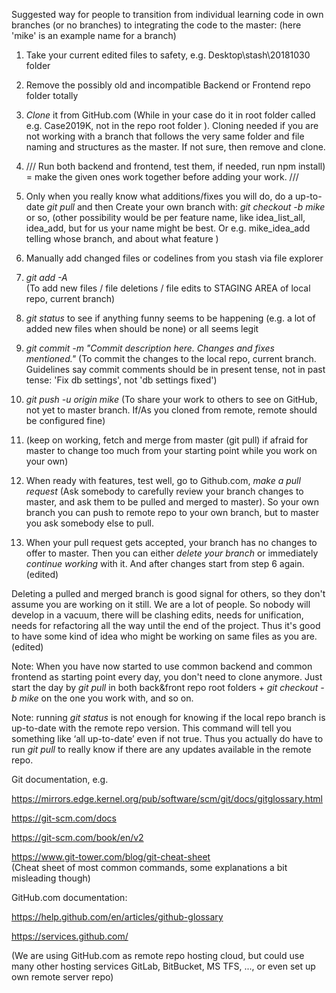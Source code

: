 Suggested way for people to transition from individual learning code in own branches (or no branches) to integrating the code to the master:     (here 'mike' is an example name for a branch)

1. Take your current edited files to safety, e.g. Desktop\stash\20181030 folder

2. Remove the possibly old and incompatible Backend or Frontend repo folder totally

3. *Clone* it from GitHub.com (While in your case do it in root folder called e.g. Case2019K, not in the repo root folder ). Cloning needed if you are not working with a branch that follows the very same folder and file naming and structures as the master. If not sure, then remove and clone.

4. /// Run both backend and frontend, test them, if needed, run npm install) = make the given ones work together before adding your work. ///

5. Only when you really know what additions/fixes you will do, do a up-to-date *git pull* and then Create your own branch with: *git checkout -b mike* or so, (other possibility would be per feature name, like idea_list_all, idea_add, but for us your name might be best. Or e.g. mike_idea_add telling whose branch, and about what feature )

6. Manually add changed files or codelines from you stash via file explorer

7. *git add -A*     
(To add new files / file deletions / file edits to STAGING AREA of local repo, current branch)

8. *git status*    to see if anything funny seems to be happening (e.g. a lot of added new files when should be none) or all seems legit

9. *git commit -m "Commit description here. Changes and fixes mentioned."*
(To commit the changes to the local repo, current branch. Guidelines say
commit comments should be in present tense, not in past tense: 'Fix db settings', not 'db settings fixed')

10. *git push -u origin mike*           (To share your work to others to see on GitHub, not yet to master branch. If/As you cloned from remote, remote should be configured fine)

11.  (keep on working, fetch and merge from master (git pull) if afraid for master to change too much from your starting point while you work on your own)

12. When ready with features, test well, go to Github.com, *make a pull request* (Ask somebody to carefully review your branch changes to master, and ask them to be pulled and merged to master). So your own branch you can push to remote repo to your own branch, but to master you ask somebody else to pull.

13. When your pull request gets accepted, your branch has no changes to offer to master. Then you can either *delete your branch* or immediately *continue working* with it. And after changes start from step 6 again. (edited) 

Deleting a pulled and merged branch is good signal for others, so they don't assume you are working on it still. We are a lot of people. So nobody will develop in a vacuum, there will be clashing edits, needs for unification, needs for refactoring all the way until the end of the project. Thus it's good to have some kind of idea who might be working on same files as you are. (edited) 

Note: When you have now started to use common backend and common frontend as starting point every day, you don't need to clone anymore. Just start the day by *git pull* in both back&front repo root folders + *git checkout -b mike*    on the one you work with, and so on.

Note: running *git status* is not enough for knowing if the local repo branch is up-to-date with the remote repo version. This command will tell you something like ‘all up-to-date’ even if not true. Thus you actually do have to run *git pull* to really know if there are any updates available in the remote repo.

Git documentation, e.g.

https://mirrors.edge.kernel.org/pub/software/scm/git/docs/gitglossary.html

https://git-scm.com/docs 

https://git-scm.com/book/en/v2

https://www.git-tower.com/blog/git-cheat-sheet  
(Cheat sheet of most common commands,
some explanations a bit misleading though)

GitHub.com documentation: 

https://help.github.com/en/articles/github-glossary

https://services.github.com/  

(We are using GitHub.com as remote repo hosting cloud, but could use many other hosting services GitLab, BitBucket, MS TFS, ..., or even set up own remote server repo)
